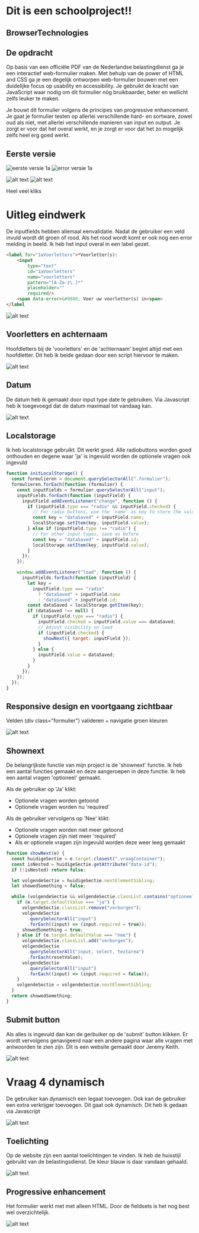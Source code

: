 # Dit is een schoolproject!!

## BrowserTechnologies

## De opdracht

Op basis van een officiële PDF van de Nederlandse belastingdienst ga je een interactief web-formulier maken. Met behulp van de power of HTML and CSS ga je een degelijk ontworpen web-formulier bouwen met een duidelijke focus op usability en accessibility. Je gebruikt de kracht van JavaScript waar nodig om dit formulier nóg bruikbaarder, beter en wellicht zelfs leuker te maken.

Je bouwt dit formulier volgens de principes van progressive enhancement. Je gaat je formulier testen op allerlei verschillende hard- en sortware, zowel oud als niet, met allerlei verschillende manieren van input en output. Je zorgt er voor dat het overal werkt, en je zorgt er voor dat het zo mogelijk zelfs heel erg goed werkt.

## Eerste versie

![eerste versie 1a](./images/1a.png)
![error versie 1a](./images/1aError.png)

![alt text](./images/1b.png)
![alt text](./images/1b_close.png)

Heel veel kliks

# Uitleg eindwerk

De inputfields hebben allemaal eenvalidatie. Nadat de gebruiker een veld invuld wordt dit groen of rood. Als het rood wordt komt er ook nog een error melding in beeld. Ik heb het input overal in een label gezet.

```html
<label for="1aVoorletters">*Voorletter(s):
    <input
        type="text"
        id="1aVoorletters"
        name="voorletters"
        pattern="[A-Za-z\.]*"
        placeholder=""
        required/>
    <span data-error>&#9888; Voer uw voorletter(s) in<span>
</label
```

![alt text](./images/image.png)

## Voorletters en achternaam

Hoofdletters bij de 'voorletters' en de 'achternaam' begint altijd met een hoofdletter. Dit heb ik beide gedaan door een script hiervoor te maken.

![alt text](./images/image-1.png)

## Datum

De datum heb ik gemaakt door input type date te gebruiken. Via Javascript heb ik toegevoegd dat de datum maximaal tot vandaag kan.

![alt text](./images/image-2.png)

## Localstorage

Ik heb localstorage gebruikt. Dit werkt goed. Alle radiobuttons worden goed onthouden en degene waar 'ja' is ingevuld worden de optionele vragen ook ingevuld

```javascript
function initLocalStorage() {
  const formulieren = document.querySelectorAll(".formulier");
  formulieren.forEach(function (formulier) {
    const inputFields = formulier.querySelectorAll("input");
    inputFields.forEach(function (inputField) {
      inputField.addEventListener("change", function () {
        if (inputField.type === "radio" && inputField.checked) {
          // For radio buttons, use the 'name' as key to store the value for the group
          const key = "dataSaved" + inputField.name;
          localStorage.setItem(key, inputField.value);
        } else if (inputField.type !== "radio") {
          // For other input types, save as before
          const key = "dataSaved" + inputField.id;
          localStorage.setItem(key, inputField.value);
        }
      });
    });

    window.addEventListener("load", function () {
      inputFields.forEach(function (inputField) {
        let key =
          inputField.type === "radio"
            ? "dataSaved" + inputField.name
            : "dataSaved" + inputField.id;
        const dataSaved = localStorage.getItem(key);
        if (dataSaved !== null) {
          if (inputField.type === "radio") {
            inputField.checked = inputField.value === dataSaved;
            // Adjust visibility on load
            if (inputField.checked) {
              showNext({ target: inputField });
            }
          } else {
            inputField.value = dataSaved;
          }
        }
      });
    });
  });
}
```

## Responsive design en voortgaang zichtbaar

Velden (div class="formulier") valideren + navigatie groen kleuren

![alt text](./images/image-3.png)

## Shownext

De belangrijkste functie van mijn project is de 'shownext' functie. Ik heb een aantal functies gemaakt en deze aangeroepen in deze functie. Ik heb een aantal vragen 'optioneel' gemaakt.

Als de gebruiker op 'Ja' klikt:

- Optionele vragen worden getoond
- Optionele vragen worden nu 'required'

Als de gebruiker vervolgens op 'Nee' klikt:

- Optionele vragen worden niet meer getoond
- Optionele vragen zijn niet meer 'required'
- Als er optionele vragen zijn ingevuld worden deze weer leeg gemaakt

```javascript
function showNext(e) {
  const huidigeSectie = e.target.closest(".vraagContainer");
  const isNested = huidigeSectie.getAttribute("data-id");
  if (!isNested) return false;

  let volgendeSectie = huidigeSectie.nextElementSibling;
  let showedSomething = false;

  while (volgendeSectie && volgendeSectie.classList.contains("optioneel")) {
    if (e.target.defaultValue === "ja") {
      volgendeSectie.classList.remove("verborgen");
      volgendeSectie
        .querySelectorAll("input")
        .forEach((input) => (input.required = true));
      showedSomething = true;
    } else if (e.target.defaultValue === "nee") {
      volgendeSectie.classList.add("verborgen");
      volgendeSectie
        .querySelectorAll("input, select, textarea")
        .forEach(resetValue);
      volgendeSectie
        .querySelectorAll("input")
        .forEach((input) => (input.required = false));
    }
    volgendeSectie = volgendeSectie.nextElementSibling;
  }
  return showedSomething;
}
```

## Submit button

Als alles is ingevuld dan kan de gerbuiker op de 'submit' button klikken. Er wordt vervolgens genavigeerd naar een andere pagina waar alle vragen met antwoorden te zien zijn. Dit is een website gemaakt door Jeremy Keith.

![alt text](./images/image-6.png)

# Vraag 4 dynamisch

De gebruiker kan dynamisch een legaat toevoegen. Ook kan de gebruiker een extra verkrijger toevoegen. Dit gaat ook dynamisch. Dit heb ik gedaan via Javascript

![alt text](./images/image-4.png)

## Toelichting

Op de website zijn een aantal toelichtingen te vinden. Ik heb de huisstijl gebruikt van de belastingsdienst. De kleur blauw is daar vandaan gehaald.

![alt text](./images/image-5.png)

## Progressive enhancement

Het formulier werkt met met alleen HTML. Door de fieldsets is het nog best wel overzichtelijk.

![alt text](./images/image-7.png)
